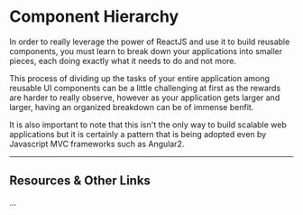 # Component Hierarchy

In order to really leverage the power of ReactJS and use it to build reusable components, you must learn to break down your applications into smaller pieces, each doing exactly what it needs to do and not more.

This process of dividing up the tasks of your entire application among reusable UI components can be a little challenging at first as the rewards are harder to really observe, however as your application gets larger and larger, having an organized breakdown can be of immense benfit.

It is also important to note that this isn't the only way to build scalable web applications but it is certainly a pattern that is being adopted even by Javascript MVC frameworks such as Angular2.


----

## Resources & Other Links

...